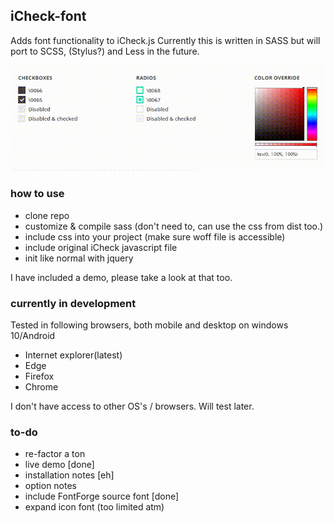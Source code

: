 ## iCheck-font
Adds font functionality to iCheck.js
Currently this is written in SASS but will port to SCSS, (Stylus?) and Less in the future.

![showcase](https://raw.githubusercontent.com/stevenvg/icheck-font/master/img/showcase1.gif)

### how to use

* clone repo
* customize & compile sass (don't need to, can use the css from dist too.)
* include css into your project (make sure woff file is accessible)
* include original iCheck javascript file
* init like normal with jquery

I have included a demo, please take a look at that too.

### currently in development

Tested in following browsers, both mobile and desktop on windows 10/Android
* Internet explorer(latest)
* Edge
* Firefox
* Chrome

I don't have access to other OS's / browsers. Will test later.

### to-do
* re-factor a ton
* live demo [done]
* installation notes [eh]
* option notes 
* include FontForge source font [done]
* expand icon font (too limited atm)
